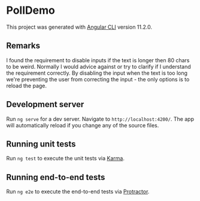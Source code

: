 # PollDemo

This project was generated with [Angular CLI](https://github.com/angular/angular-cli) version 11.2.0.

## Remarks

I found the requirement to disable inputs if the text is longer then 80 chars to be weird. Normally I would advice against or try to clarify if I understand the requirement correctly. By disabling the input when the text is too long we're preventing the user from correcting the input - the only options is to reload the page.

## Development server

Run `ng serve` for a dev server. Navigate to `http://localhost:4200/`. The app will automatically reload if you change any of the source files.

## Running unit tests

Run `ng test` to execute the unit tests via [Karma](https://karma-runner.github.io).

## Running end-to-end tests

Run `ng e2e` to execute the end-to-end tests via [Protractor](http://www.protractortest.org/).
